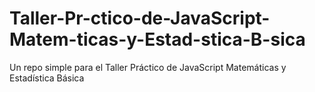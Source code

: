 # Taller-Pr-ctico-de-JavaScript-Matem-ticas-y-Estad-stica-B-sica
Un repo simple para el Taller Práctico de JavaScript Matemáticas y Estadística Básica
